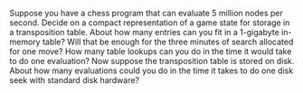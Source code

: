 

Suppose you have a chess program that can evaluate 5 million nodes per
second. Decide on a compact representation of a game state for storage
in a transposition table. About how many entries can you fit in a
1-gigabyte in-memory table? Will that be enough for the three minutes of
search allocated for one move? How many table lookups can you do in the
time it would take to do one evaluation? Now suppose the transposition
table is stored on disk. About how many evaluations could you do in the
time it takes to do one disk seek with standard disk hardware?
